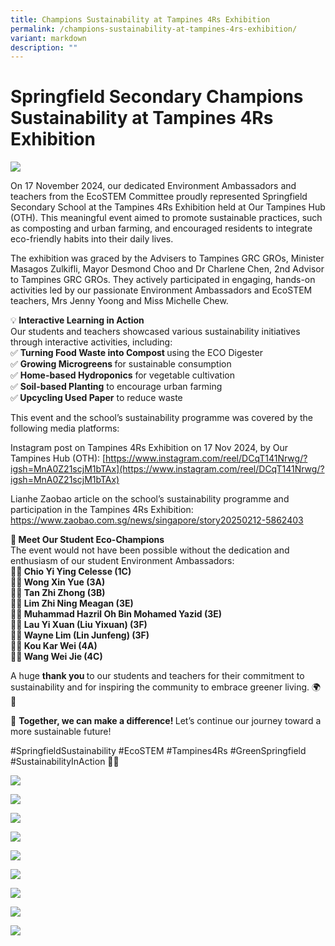 ```yaml
---
title: Champions Sustainability at Tampines 4Rs Exhibition
permalink: /champions-sustainability-at-tampines-4rs-exhibition/
variant: markdown
description: ""
---
```

# **Springfield Secondary Champions Sustainability at Tampines 4Rs Exhibition**

![](/images/sus1.png)

On 17 November 2024, our dedicated Environment Ambassadors and teachers from the EcoSTEM Committee proudly represented Springfield Secondary School at the Tampines 4Rs Exhibition held at Our Tampines Hub (OTH). This meaningful event aimed to promote sustainable practices, such as composting and urban farming, and encouraged residents to integrate eco-friendly habits into their daily lives.

The exhibition was graced by the Advisers to Tampines GRC GROs, Minister Masagos Zulkifli, Mayor Desmond Choo and Dr Charlene Chen, 2nd Advisor to Tampines GRC GROs. They actively participated in engaging, hands-on activities led by our passionate Environment Ambassadors and EcoSTEM teachers, Mrs Jenny Yoong and Miss Michelle Chew.

💡<b> Interactive Learning in Action </b><br>
Our students and teachers showcased various sustainability initiatives through interactive activities, including:<br>
✅ <b>Turning Food Waste into Compost </b>using the ECO Digester<br>
✅ <b>Growing Microgreens </b>for sustainable consumption<br>
✅ <b>Home-based Hydroponics</b> for vegetable cultivation<br>
✅ <b>Soil-based Planting</b> to encourage urban farming<br>
✅<b> Upcycling Used Paper</b> to reduce waste<br>

This event and the school’s sustainability programme was covered by the following media platforms:

Instagram post on Tampines 4Rs Exhibition on 17 Nov  2024, by Our Tampines Hub (OTH): 
[https://www.instagram.com/reel/DCqT141Nrwg/?igsh=MnA0Z21scjM1bTAx](https://www.instagram.com/reel/DCqT141Nrwg/?igsh=MnA0Z21scjM1bTAx)

Lianhe Zaobao article on the school’s sustainability programme and participation in the Tampines 4Rs Exhibition: [https://www.zaobao.com.sg/news/singapore/story20250212-5862403 ](https://www.zaobao.com.sg/news/singapore/story20250212-5862403)

💚<b> Meet Our Student Eco-Champions</b><br>
The event would not have been possible without the dedication and enthusiasm of our student Environment Ambassadors:<br>
👩‍🎓<b> Chio Yi Ying Celesse (1C)<br>
👩‍🎓 Wong Xin Yue (3A)<br>
👨‍🎓 Tan Zhi Zhong (3B)<br>
👩‍🎓 Lim Zhi Ning Meagan (3E)<br>
👨‍🎓 Muhammad Hazril Oh Bin Mohamed Yazid (3E)<br>
👩‍🎓 Lau Yi Xuan (Liu Yixuan) (3F)<br>
👨‍🎓 Wayne Lim (Lin Junfeng) (3F)<br>
👨‍🎓 Kou Kar Wei (4A)<br>
👨‍🎓 Wang Wei Jie (4C)</b>

A huge <b>thank you </b>to our students and teachers for their commitment to sustainability and for inspiring the community to embrace greener living. 🌍🌱

🔗 <b>Together, we can make a difference! </b>Let’s continue our journey toward a more sustainable future!

#SpringfieldSustainability #EcoSTEM #Tampines4Rs #GreenSpringfield #SustainabilityInAction 🌿✨

![](/images/sus2.png)

![](/images/sus3.png)

![](/images/sus4.png)

![](/images/sus5.png)

![](/images/sus6.png)

![](/images/sus7.png)

![](/images/sus8.png)

![](/images/sus9.jpg)

![](/images/sus10.png)